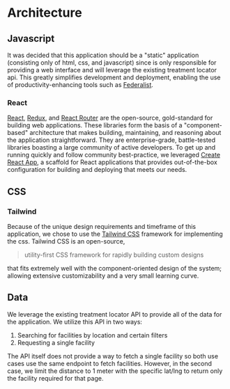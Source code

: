 
# Architecture

## Javascript
It was decided that this application should be a "static" application (consisting only of html, css, and javascript) since is only responsible for providing a web interface and will leverage the existing treatment locator api. This greatly simplifies development and deployment, enabling the use of productivity-enhancing tools such as [Federalist](https://federalistapp.18f.gov).

### React
[React](https://reactjs.org/), [Redux](https://redux.js.org/), and [React Router](https://reacttraining.com/react-router/) are the open-source, gold-standard for building web applications. These libraries form the basis of a "component-based" architecture that makes building, maintaining, and reasoning about the application straightforward. They are enterprise-grade, battle-tested libraries boasting a large community of active developers. To get up and running quickly and follow community best-practice, we leveraged [Create React App](https://create-react-app.dev/), a scaffold for React applications that provides out-of-the-box configuration for building and deploying that meets our needs.

## CSS

### Tailwind
Because of the unique design requirements and timeframe of this application, we chose to use the [Tailwind CSS](https://tailwindcss.com/) framework for implementing the css. Tailwind CSS is an open-source,

> utility-first CSS framework for rapidly building custom designs

that fits extremely well with the component-oriented design of the system; allowing extensive customizability and a very small learning curve.

## Data
We leverage the existing treatment locator API to provide all of the data for the application. We utilize this API in two ways:

1. Searching for facilities by location and certain filters
2. Requesting a single facility

The API itself does not provide a way to fetch a single facility so both use cases use the same endpoint to fetch facilities. However, in the second case, we limit the distance to 1 meter with the specific lat/lng to return only the facility required for that page.